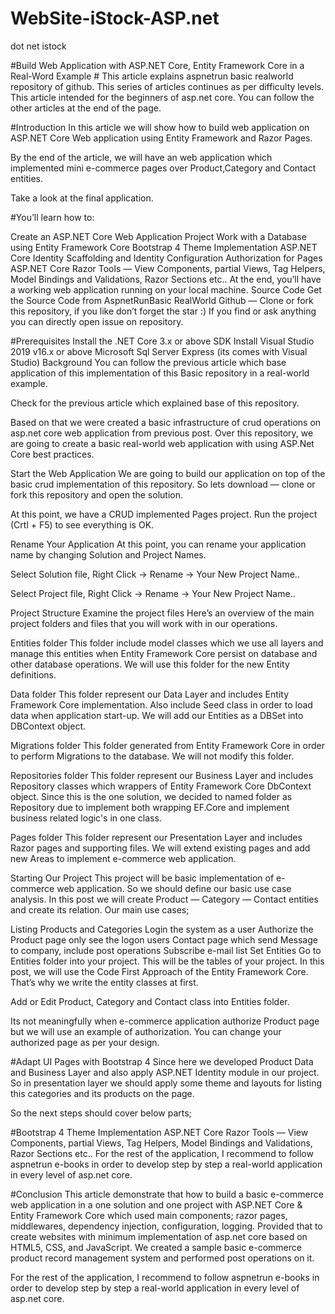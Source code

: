 # WebSite-iStock-ASP.net
dot net istock


#Build Web Application with ASP.NET Core, Entity Framework Core in a Real-Word Example #
This article explains aspnetrun basic realworld repository of github. This series of articles continues as per difficulty levels. This article intended for the beginners of asp.net core. You can follow the other articles at the end of the page.

#Introduction
In this article we will show how to build web application on ASP.NET Core Web application using Entity Framework and Razor Pages.

By the end of the article, we will have an web application which implemented mini e-commerce pages over Product,Category and Contact entities.

Take a look at the final application.


#You’ll learn how to:

Create an ASP.NET Core Web Application Project
Work with a Database using Entity Framework Core
Bootstrap 4 Theme Implementation
ASP.NET Core Identity Scaffolding and Identity Configuration
Authorization for Pages
ASP.NET Core Razor Tools — View Components, partial Views, Tag Helpers, Model Bindings and Validations, Razor Sections etc..
At the end, you’ll have a working web application running on your local machine.
Source Code
Get the Source Code from AspnetRunBasic RealWorld Github — Clone or fork this repository, if you like don’t forget the star :) If you find or ask anything you can directly open issue on repository.

#Prerequisites
Install the .NET Core 3.x or above SDK
Install Visual Studio 2019 v16.x or above
Microsoft Sql Server Express (its comes with Visual Studio)
Background
You can follow the previous article which base application of this implementation of this Basic repository in a real-world example.

Check for the previous article which explained base of this repository.

Based on that we were created a basic infrastructure of crud operations on asp.net core web application from previous post. Over this repository, we are going to create a basic real-world web application with using ASP.Net Core best practices.

Start the Web Application
We are going to build our application on top of the basic crud implementation of this repository. So lets download — clone or fork this repository and open the solution.

At this point, we have a CRUD implemented Pages project. Run the project (Crtl + F5) to see everything is OK.

Rename Your Application
At this point, you can rename your application name by changing Solution and Project Names.

Select Solution file, Right Click -> Rename -> Your New Project Name..

Select Project file, Right Click -> Rename -> Your New Project Name..

Project Structure
Examine the project files
Here’s an overview of the main project folders and files that you will work with in our operations.

Entities folder
This folder include model classes which we use all layers and manage this entities when Entity Framework Core persist on database and other database operations. We will use this folder for the new Entity definitions.

Data folder
This folder represent our Data Layer and includes Entity Framework Core implementation. Also include Seed class in order to load data when application start-up. We will add our Entities as a DBSet into DBContext object.

Migrations folder
This folder generated from Entity Framework Core in order to perform Migrations to the database. We will not modify this folder.

Repositories folder
This folder represent our Business Layer and includes Repository classes which wrappers of Entity Framework Core DbContext object. Since this is the one solution, we decided to named folder as Repository due to implement both wrapping EF.Core and implement business related logic's in one class.

Pages folder
This folder represent our Presentation Layer and includes Razor pages and supporting files. We will extend existing pages and add new Areas to implement e-commerce web application.

Starting Our Project
This project will be basic implementation of e-commerce web application. So we should define our basic use case analysis. In this post we will create Product — Category — Contact entities and create its relation. Our main use cases;

Listing Products and Categories
Login the system as a user
Authorize the Product page only see the logon users
Contact page which send Message to company, include post operations
Subscribe e-mail list
Set Entities
Go to Entities folder into your project. This will be the tables of your project. In this post, we will use the Code First Approach of the Entity Framework Core. That’s why we write the entity classes at first.

Add or Edit Product, Category and Contact class into Entities folder.

Its not meaningfully when e-commerce application authorize Product page but we will use an example of authorization. You can change your authorized page as per your design.

#Adapt UI Pages with Bootstrap 4
Since here we developed Product Data and Business Layer and also apply ASP.NET Identity module in our project. So in presentation layer we should apply some theme and layouts for listing this categories and its products on the page.

So the next steps should cover below parts;

#Bootstrap 4 Theme Implementation
ASP.NET Core Razor Tools — View Components, partial Views, Tag Helpers, Model Bindings and Validations, Razor Sections etc..
For the rest of the application, I recommend to follow aspnetrun e-books in order to develop step by step a real-world application in every level of asp.net core.

#Conclusion
This article demonstrate that how to build a basic e-commerce web application in a one solution and one project with ASP.NET Core & Entity Framework Core which used main components; razor pages, middlewares, dependency injection, configuration, logging. Provided that to create websites with minimum implementation of asp.net core based on HTML5, CSS, and JavaScript. We created a sample basic e-commerce product record management system and performed post operations on it.

For the rest of the application, I recommend to follow aspnetrun e-books in order to develop step by step a real-world application in every level of asp.net core.
